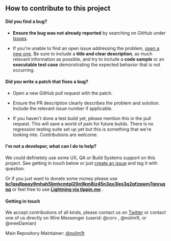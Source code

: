 ## How to contribute to this project

#### **Did you find a bug?**

* **Ensure the bug was not already reported** by searching on GitHub under [Issues](https://github.com/lncm/thebox-compose-system/issues).

* If you're unable to find an open issue addressing the problem, [open a new one](https://github.com/lncm/thebox-compose-system/issues/new). Be sure to include a **title and clear description**, as much relevant information as possible, and try to include a **code sample** or an **executable test case** demonstrating the expected behavior that is not occurring.

#### **Did you write a patch that fixes a bug?**

* Open a new GitHub pull request with the patch.

* Ensure the PR description clearly describes the problem and solution. Include the relevant issue number if applicable.

* If you haven't done a test build yet, please mention this in the pull request. This will save a world of pain for future builds. There is no regression testing suite set up yet but this is something that we're looking into. Contributions are welcome.

#### **I'm not a developer, what can I do to help?**

We could definetely use some UX, QA or Build Systems support on this project. See getting in touch below or just [create an issue](https://github.com/lncm/thebox-compose-system/issues/new) and tag it with question.

Or if you just want to donate some money please use [**bc1qsdlppqy9mhah5ljmhcmtpl20n9km8jz45n3qx3les3q2qfzpwm7qnruqnq**](https://blockchair.com/bitcoin/address/bc1qsdlppqy9mhah5ljmhcmtpl20n9km8jz45n3qx3les3q2qfzpwm7qnruqnq) or feel free to use [**Lightning via tippin.me**](https://tippin.me/@lncnx) .

#### **Getting in touch**

We accept contributions of all kinds, please contact us on [Twitter](https://twitter.com/lncnx) or contact one of us directly on Wire Messenger (userid: @corv , @nolim1t, or @meeDamian)

Main Repository Maintainer: [@nolim1t](https://github.com/nolim1t)

